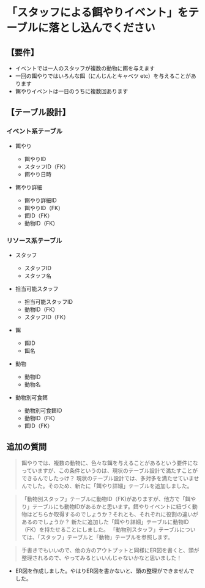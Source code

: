 # 「スタッフによる餌やりイベント」をテーブルに落とし込んでください

## 【要件】
- イベントでは一人のスタッフが複数の動物に餌を与えます
- 一回の餌やりではいろんな餌（にんじんとキャベツ etc）を与えることがあります
- 餌やりイベントは一日のうちに複数回あります

## 【テーブル設計】
### イベント系テーブル
- 餌やり
  - 餌やりID
  - スタッフID（FK）
  - 餌やり日時

- 餌やり詳細
  - 餌やり詳細ID
  - 餌やりID（FK）
  - 餌ID（FK）
  - 動物ID（FK）
### リソース系テーブル
- スタッフ
  - スタッフID
  - スタッフ名

- 担当可能スタッフ
  - 担当可能スタッフID
  - 動物ID（FK）
  - スタッフID（FK）

- 餌
  - 餌ID
  - 餌名

- 動物
  - 動物ID
  - 動物名

- 動物別可食餌
  - 動物別可食餌ID
  - 動物ID（FK）
  - 餌ID（FK）

## 追加の質問
> 餌やりでは、複数の動物に、色々な餌を与えることがあるという要件になっていますが、この条件というのは、現状のテーブル設計で満たすことができるんでしたっけ？
現状のテーブル設計では、多対多を満たせていませんでした。そのため、新たに「餌やり詳細」テーブルを追加しました。

>「動物別スタッフ」テーブルに動物ID（FK)がありますが、他方で「餌やり」テーブルにも動物IDがあるかと思います。餌やりイベントに紐づく動物はどちらか取得するのでしょうか？それとも、それぞれに役割の違いがあるのでしょうか？
新たに追加した「餌やり詳細」テーブルに動物ID（FK）を持たせることにしました。
「動物別スタッフ」テーブルについては、「スタッフ」テーブルと「動物」テーブルを参照します。


> 手書きでもいいので、他の方のアウトプットと同様にER図を書くと、頭が整理されるので、やってみるといいんじゃないかなと思いました！
- ER図を作成しました。やはりER図を書かないと、頭の整理ができませんでした。